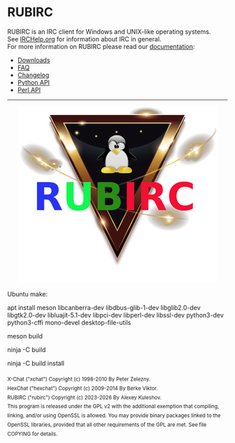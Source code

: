 # RUBIRC


RUBIRC is an IRC client for Windows and UNIX-like operating systems.  
See [IRCHelp.org](http://irchelp.org) for information about IRC in general.  
For more information on RUBIRC please read our [documentation](https://rubirc.readthedocs.org/en/latest/index.html):
- [Downloads](http://rubirc.github.io/downloads.html)
- [FAQ](https://rubirc.readthedocs.org/en/latest/faq.html)
- [Changelog](https://rubirc.readthedocs.org/en/latest/changelog.html)
- [Python API](https://rubirc.readthedocs.org/en/latest/script_python.html)
- [Perl API](https://rubirc.readthedocs.org/en/latest/script_perl.html)

---
<center>
<img src="https://github.com/hackdynamics/rubirc/blob/main/rubirc-linux.png?raw=true">
</center>

Ubuntu make:

apt install meson libcanberra-dev libdbus-glib-1-dev libglib2.0-dev libgtk2.0-dev libluajit-5.1-dev libpci-dev libperl-dev libssl-dev python3-dev python3-cffi mono-devel desktop-file-utils

meson build

ninja -C build

ninja -C build install

<sub>
X-Chat ("xchat") Copyright (c) 1998-2010 By Peter Zelezny. <br>
HexChat ("hexchat") Copyright (c) 2009-2014 By Berke Viktor. <br>
RUBIRC ("rubirc") Copyright (c) 2023-2026 By Alexey Kuleshov. <br>
</sub>

<sub>
This program is released under the GPL v2 with the additional exemption
that compiling, linking, and/or using OpenSSL is allowed. You may
provide binary packages linked to the OpenSSL libraries, provided that
all other requirements of the GPL are met.
See file COPYING for details.
</sub>
